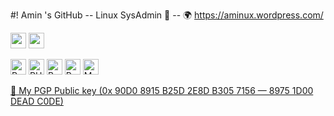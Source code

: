 #! Amin 's GitHub     --     Linux SysAdmin 🐧     --     🌍 https://aminux.wordpress.com/

<img src="https://img.icons8.com/color/72/linux--v1.png" height="25"  /> <img src="https://img.icons8.com/fluency/72/fedora.png" height="25"  />

<img src="https://img.shields.io/badge/Python-282C34?logo=python&logoColor=00ddcc" alt="Python logo" title="Python" height="25" /> <img src="https://img.shields.io/badge/PHP-282C34?logo=PHP&logoColor=00aaff" alt="PHP logo" title="PHP" height="25" /> <img src="https://img.shields.io/badge/Bash-282C34?logo=shell&logoColor=00ff00" alt="Bash logo" title="Bash" height="25" /> <img src="https://img.shields.io/badge/Perl-282C34?logo=perl&logoColor=ccff00" alt="Perl logo" title="Perl" height="25" /> <img src="https://img.shields.io/badge/MySQL-282C34?logo=mysql&logoColor=00ccff" alt="MySQL logo" title="MySQL" height="25" />

<a href="https://aminux.wordpress.com/wp-content/uploads/2025/03/aminux-mail-pgp-public_since-2025-03-30.asc">🔏 My PGP Public key (0x 90D0 8915 B25D 2E8D B305 7156 — 8975 1D00 DEAD C0DE)</a>

<!---
Aminuxer/Aminuxer is a ✨ special ✨ repository because its `README.md` (this file) appears on your GitHub profile.
You can click the Preview link to take a look at your changes.
--->
